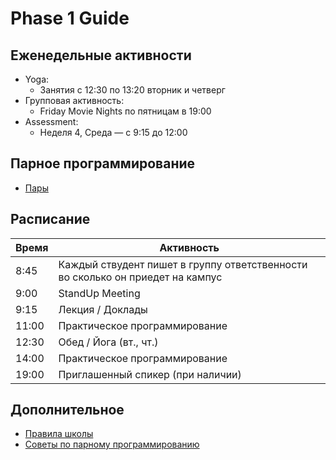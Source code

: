 # Phase 1 Guide

## Еженедельные активности

- Yoga:
  - Занятия с 12:30 по 13:20 вторник и четверг
- Групповая активность:
  - Friday Movie Nights по пятницам в 19:00
- Assessment:
  - Неделя 4, Среда — с 9:15 до 12:00
  
## Парное программирование 

- [Пары](https://github.com/Elbrus-Bootcamp/phase-1/blob/master/resources/pairs.md)


## Расписание 

Время   | Активность
---     | ---
8:45    | Каждый ствудент пишет в группу ответственности во сколько он приедет на кампус
9:00    | StandUp Meeting
9:15    | Лекция / Доклады
11:00   | Практическое программирование
12:30   | Обед / Йога (вт., чт.)
14:00   | Практическое программирование 
19:00   | Приглашенный спикер (при наличии)

## Дополнительное 

- [Правила школы](https://github.com/Elbrus-Bootcamp/phase-1/blob/master/resources/rules.md)
- [Советы по парному программированию](https://github.com/Elbrus-Bootcamp/phase-1/blob/master/resources/pair-checkin-tips.md)

<!--
- [Student handbook](https://github.com/Elbrus-Bootcamp/phase-1/blob/master/resources/student-handbook.md)
- [Challenge Workflow](https://github.com/Elbrus-Bootcamp/phase-1/blob/master/resources/how_to_work_a_challenge.md)
- [Pair Check-in Tips](https://github.com/Elbrus-Bootcamp/phase-1/blob/master/resources/pair-checkin-tips.md)
-->


